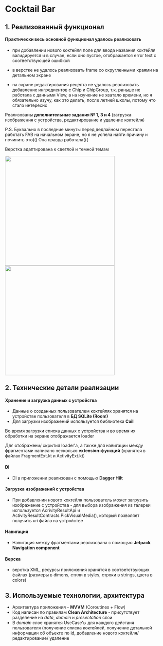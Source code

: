 # **Cocktail Bar**

## 1. **Реализованный функционал**

#### Практически весь основной функционал удалось реализовать
  
- при добавлении нового коктейля поле для ввода названия коктейля валидируется и в случае, если оно пустое, отображается error text с соответствующей ошибкой

- в верстке не удалось реализовать frame со скругленными краями на детальном экране
- на экране редактирования рецепта не удалось реализовать добавление ингредиентов с Chip и ChipGroup, т.к. раньше не работала с данными View, а на изучение не хватало времени, но я обязательно изучу, как это делать, после летней школы, потому что стало интересно 

Реализованы **дополнительные задания № 1, 3 и 4** (загрузка изображения с устройства, редактирование и удаление коктейля)

P.S. Буквально в последние минуты перед дедлайном перестала работать FAB на начальном экране, но я не успела найти причину и починить это((( Она правда работала(((

Верстка адаптирована к светлой и темной темам

<img src="https://github.com/nastyaanastasya/cocktail-bar/assets/71032910/62240a79-79a3-4239-86d6-d49a2b42a664" width="360" heigth="640"/>
<img src="https://github.com/nastyaanastasya/cocktail-bar/assets/71032910/a550289d-5e7e-4f0a-9572-2dbd5a56bd6d" width="360" heigth="640"/>

## 2. **Технические детали реализации**

#### Хранение и загрузка данных с устройства
- Данные о созданных пользователем коктейлях хранятся на устройстве пользователя в **БД SQLite (Room)**
- Для загрузки изображений используется библиотека **Coil**

Во время загрузки списка данных с устройства и во время их обработки на экране отображается loader

Для отображени/ скрытия loader'а, а также для навигации между фрагментами написано несколько **extension-функций** (хранятся в файлах FragmentExt.kt и ActivityExt.kt)

#### DI
- DI в приложении реализован с помощью **Dagger Hilt**

#### Загрузка изображений с устройства
- При добавлении нового коктейля пользователь может загрузить изображение с устройства - для выбора изображения из галереи используется AcrivityResultApi и ActivityResultContracts.PickVisualMedia(), который позволяет получить uri файла на устройстве

#### Навигация
- Навигация между фрагментами реализована с помощью **Jetpack Navigation component**

#### Верска
- верстка XML, ресурсы приложения хранятся в соответствующих файлах (размеры в dimens, стили в styles, строки в strings, цвета в colors)

## 3. **Используемые технологии, архитектура**

- Архитектура приложения - **MVVM** (Coroutines + Flow)
- Код написан по правилам **Clean Architecture** -  присутствует разделение на *data*, *domain* и *presentation* слои
- В *domain* слое хранятся UseCase'ы для каждого дейстаия пользователя (получение списка коктейлей, получение детальной информации об объекте по id, добавление нового коктейля/ редактирование/ удаление
  

